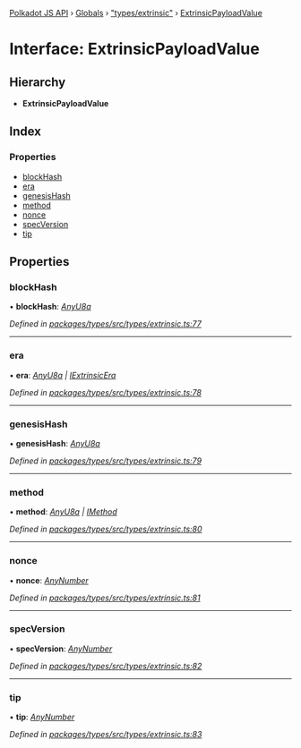 [Polkadot JS API](../README.md) › [Globals](../globals.md) › ["types/extrinsic"](../modules/_types_extrinsic_.md) › [ExtrinsicPayloadValue](_types_extrinsic_.extrinsicpayloadvalue.md)

# Interface: ExtrinsicPayloadValue

## Hierarchy

* **ExtrinsicPayloadValue**

## Index

### Properties

* [blockHash](_types_extrinsic_.extrinsicpayloadvalue.md#blockhash)
* [era](_types_extrinsic_.extrinsicpayloadvalue.md#era)
* [genesisHash](_types_extrinsic_.extrinsicpayloadvalue.md#genesishash)
* [method](_types_extrinsic_.extrinsicpayloadvalue.md#method)
* [nonce](_types_extrinsic_.extrinsicpayloadvalue.md#nonce)
* [specVersion](_types_extrinsic_.extrinsicpayloadvalue.md#specversion)
* [tip](_types_extrinsic_.extrinsicpayloadvalue.md#tip)

## Properties

###  blockHash

• **blockHash**: *[AnyU8a](../modules/_types_helpers_.md#anyu8a)*

*Defined in [packages/types/src/types/extrinsic.ts:77](https://github.com/polkadot-js/api/blob/e5d9bbc264/packages/types/src/types/extrinsic.ts#L77)*

___

###  era

• **era**: *[AnyU8a](../modules/_types_helpers_.md#anyu8a) | [IExtrinsicEra](_types_extrinsic_.iextrinsicera.md)*

*Defined in [packages/types/src/types/extrinsic.ts:78](https://github.com/polkadot-js/api/blob/e5d9bbc264/packages/types/src/types/extrinsic.ts#L78)*

___

###  genesisHash

• **genesisHash**: *[AnyU8a](../modules/_types_helpers_.md#anyu8a)*

*Defined in [packages/types/src/types/extrinsic.ts:79](https://github.com/polkadot-js/api/blob/e5d9bbc264/packages/types/src/types/extrinsic.ts#L79)*

___

###  method

• **method**: *[AnyU8a](../modules/_types_helpers_.md#anyu8a) | [IMethod](_types_interfaces_.imethod.md)*

*Defined in [packages/types/src/types/extrinsic.ts:80](https://github.com/polkadot-js/api/blob/e5d9bbc264/packages/types/src/types/extrinsic.ts#L80)*

___

###  nonce

• **nonce**: *[AnyNumber](../modules/_types_helpers_.md#anynumber)*

*Defined in [packages/types/src/types/extrinsic.ts:81](https://github.com/polkadot-js/api/blob/e5d9bbc264/packages/types/src/types/extrinsic.ts#L81)*

___

###  specVersion

• **specVersion**: *[AnyNumber](../modules/_types_helpers_.md#anynumber)*

*Defined in [packages/types/src/types/extrinsic.ts:82](https://github.com/polkadot-js/api/blob/e5d9bbc264/packages/types/src/types/extrinsic.ts#L82)*

___

###  tip

• **tip**: *[AnyNumber](../modules/_types_helpers_.md#anynumber)*

*Defined in [packages/types/src/types/extrinsic.ts:83](https://github.com/polkadot-js/api/blob/e5d9bbc264/packages/types/src/types/extrinsic.ts#L83)*
